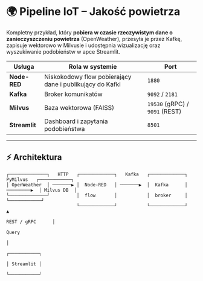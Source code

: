 # 🌍  Pipeline IoT – Jakość powietrza

Kompletny przykład, który **pobiera w czasie rzeczywistym dane o zanieczyszczeniu powietrza** (OpenWeather), przesyła je przez Kafkę, zapisuje wektorowo w Milvusie i udostępnia wizualizację oraz wyszukiwanie podobieństw w apce Streamlit.

| Usługa       | Rola w systemie                                   | Port |
|--------------|---------------------------------------------------|------|
| **Node-RED** | Niskokodowy flow pobierający dane i publikujący do Kafki | `1880` |
| **Kafka**    | Broker komunikatów                                | `9092` / `2181` |
| **Milvus**   | Baza wektorowa (FAISS)                            | `19530` (gRPC) / `9091` (REST) |
| **Streamlit**| Dashboard i zapytania podobieństwa                | `8501` |

---

## ⚡️ Architektura

```mermaid
┌──────────────┐   HTTP   ┌─────────────┐   Kafka   ┌─────────────┐   PyMilvus   ┌────────────┐
│ OpenWeather  │ ───────▶ │  Node-RED   │ ───────▶  │  Kafka      │  ─────────▶  │ Milvus DB  │
└──────────────┘          │  flow       │           │  broker     │              └────────────┘
                          └─────────────┘           └─────────────┘                  ▲
                                                                    REST / gRPC      │
                                                                                    Query
                                                                                     │
                                                                                ┌───────────┐
                                                                                │ Streamlit │
                                                                                └───────────┘

